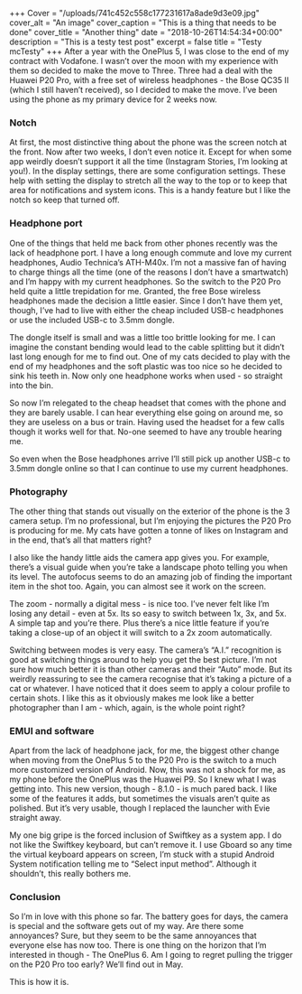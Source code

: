 +++
Cover = "/uploads/741c452c558c177231617a8ade9d3e09.jpg"
cover_alt = "An image"
cover_caption = "This is a thing that needs to be done"
cover_title = "Another thing"
date = "2018-10-26T14:54:34+00:00"
description = "This is a testy test post"
excerpt = false
title = "Testy mcTesty"
+++
After a year with the OnePlus 5, I was close to the end of my contract with Vodafone. I wasn’t over the moon with my experience with them so decided to make the move to Three. Three had a deal with the Huawei P20 Pro, with a free set of wireless headphones - the Bose QC35 II (which I still haven’t received), so I decided to make the move. I’ve been using the phone as my primary device for 2 weeks now.

### Notch

At first, the most distinctive thing about the phone was the screen notch at the front. Now after two weeks, I don’t even notice it. Except for when some app weirdly doesn’t support it all the time (Instagram Stories, I’m looking at you!). In the display settings, there are some configuration settings. These help with setting the display to stretch all the way to the top or to keep that area for notifications and system icons. This is a handy feature but I like the notch so keep that turned off.

### Headphone port

One of the things that held me back from other phones recently was the lack of headphone port. I have a long enough commute and love my current headphones, Audio Technica’s ATH-M40x. I’m not a massive fan of having to charge things all the time (one of the reasons I don’t have a smartwatch) and I’m happy with my current headphones. So the switch to the P20 Pro held quite a little trepidation for me. Granted, the free Bose wireless headphones made the decision a little easier. Since I don’t have them yet, though, I’ve had to live with either the cheap included USB-c headphones or use the included USB-c to 3.5mm dongle.

The dongle itself is small and was a little too brittle looking for me. I can imagine the constant bending would lead to the cable splitting but it didn’t last long enough for me to find out. One of my cats decided to play with the end of my headphones and the soft plastic was too nice so he decided to sink his teeth in. Now only one headphone works when used - so straight into the bin.

So now I’m relegated to the cheap headset that comes with the phone and they are barely usable. I can hear everything else going on around me, so they are useless on a bus or train. Having used the headset for a few calls though it works well for that. No-one seemed to have any trouble hearing me.

So even when the Bose headphones arrive I’ll still pick up another USB-c to 3.5mm dongle online so that I can continue to use my current headphones.

### Photography

The other thing that stands out visually on the exterior of the phone is the 3 camera setup. I’m no professional, but I’m enjoying the pictures the P20 Pro is producing for me. My cats have gotten a tonne of likes on Instagram and in the end, that’s all that matters right?

I also like the handy little aids the camera app gives you. For example, there’s a visual guide when you’re take a landscape photo telling you when its level. The autofocus seems to do an amazing job of finding the important item in the shot too. Again, you can almost see it work on the screen.

The zoom - normally a digital mess - is nice too. I’ve never felt like I’m losing any detail - even at 5x. Its so easy to switch between 1x, 3x, and 5x. A simple tap and you’re there. Plus there’s a nice little feature if you’re taking a close-up of an object it will switch to a 2x zoom automatically.

Switching between modes is very easy. The camera’s “A.I.” recognition is good at switching things around to help you get the best picture. I’m not sure how much better it is than other cameras and their “Auto” mode. But its weirdly reassuring to see the camera recognise that it’s taking a picture of a cat or whatever. I have noticed that it does seem to apply a colour profile to certain shots. I like this as it obviously makes me look like a better photographer than I am - which, again, is the whole point right?

### EMUI and software

Apart from the lack of headphone jack, for me, the biggest other change when moving from the OnePlus 5 to the P20 Pro is the switch to a much more customized version of Android. Now, this was not a shock for me, as my phone before the OnePlus was the Huawei P9. So I knew what I was getting into. This new version, though - 8.1.0 - is much pared back. I like some of the features it adds, but sometimes the visuals aren’t quite as polished. But it’s very usable, though I replaced the launcher with Evie straight away.

My one big gripe is the forced inclusion of Swiftkey as a system app. I do not like the Swiftkey keyboard, but can’t remove it. I use Gboard so any time the virtual keyboard appears on screen, I’m stuck with a stupid Android System notification telling me to “Select input method”. Although it shouldn’t, this really bothers me.

### Conclusion

So I’m in love with this phone so far. The battery goes for days, the camera is special and the software gets out of my way. Are there some annoyances? Sure, but they seem to be the same annoyances that everyone else has now too. There is one thing on the horizon that I’m interested in though - The OnePlus 6. Am I going to regret pulling the trigger on the P20 Pro too early? We’ll find out in May.

This is how it is.
